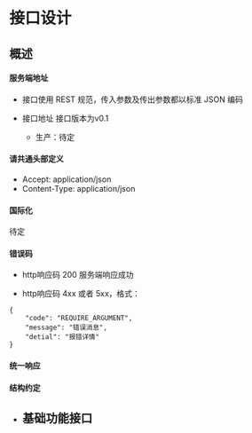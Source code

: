 # 接口设计

## 概述

#### **服务端地址**

* 接口使用 REST 规范，传入参数及传出参数都以标准 JSON 编码
* 接口地址 接口版本为v0.1

  * 生产：待定

#### 请共通头部定义

* Accept: application/json
* Content-Type: application/json

#### 国际化

待定

#### 错误码

* http响应码 200 服务端响应成功

* http响应码 4xx 或者 5xx，格式：

```
{
    "code": "REQUIRE_ARGUMENT",
    "message": "错误消息",
    "detial": "报错详情"
}
```

#### 统一响应

#### 结构约定

* ## 基础功能接口

## 



